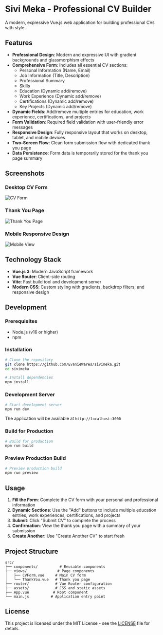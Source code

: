 # Sivi Meka - Professional CV Builder

A modern, expressive Vue.js web application for building professional CVs with style.

## Features

- **Professional Design**: Modern and expressive UI with gradient backgrounds and glassmorphism effects
- **Comprehensive Form**: Includes all essential CV sections:
  - Personal Information (Name, Email)
  - Job Information (Title, Description)
  - Professional Summary
  - Skills
  - Education (Dynamic add/remove)
  - Work Experience (Dynamic add/remove)
  - Certifications (Dynamic add/remove)
  - Key Projects (Dynamic add/remove)
- **Dynamic Fields**: Add/remove multiple entries for education, work experience, certifications, and projects
- **Form Validation**: Required field validation with user-friendly error messages
- **Responsive Design**: Fully responsive layout that works on desktop, tablet, and mobile devices
- **Two-Screen Flow**: Clean form submission flow with dedicated thank you page
- **Data Persistence**: Form data is temporarily stored for the thank you page summary

## Screenshots

### Desktop CV Form
![CV Form](https://github.com/user-attachments/assets/ac8ab60a-3bfc-4ceb-bfac-9e6c5ef4e9d6)

### Thank You Page
![Thank You Page](https://github.com/user-attachments/assets/42341d4d-3149-43d1-99aa-de9f42257981)

### Mobile Responsive Design
![Mobile View](https://github.com/user-attachments/assets/0730a14c-d5cb-40c2-bb55-273068a6a5c9)

## Technology Stack

- **Vue.js 3**: Modern JavaScript framework
- **Vue Router**: Client-side routing
- **Vite**: Fast build tool and development server
- **Modern CSS**: Custom styling with gradients, backdrop filters, and responsive design

## Development

### Prerequisites

- Node.js (v16 or higher)
- npm

### Installation

```bash
# Clone the repository
git clone https://github.com/EvanieWares/sivimeka.git
cd sivimeka

# Install dependencies
npm install
```

### Development Server

```bash
# Start development server
npm run dev
```

The application will be available at `http://localhost:3000`

### Build for Production

```bash
# Build for production
npm run build
```

### Preview Production Build

```bash
# Preview production build
npm run preview
```

## Usage

1. **Fill the Form**: Complete the CV form with your personal and professional information
2. **Dynamic Sections**: Use the "Add" buttons to include multiple education entries, work experiences, certifications, and projects
3. **Submit**: Click "Submit CV" to complete the process
4. **Confirmation**: View the thank you page with a summary of your submission
5. **Create Another**: Use "Create Another CV" to start fresh

## Project Structure

```
src/
├── components/          # Reusable components
├── views/              # Page components
│   ├── CVForm.vue     # Main CV form
│   └── ThankYou.vue   # Thank you page
├── router/            # Vue Router configuration
├── assets/            # CSS and static assets
├── App.vue           # Root component
└── main.js          # Application entry point
```

## License

This project is licensed under the MIT License - see the [LICENSE](LICENSE) file for details.
